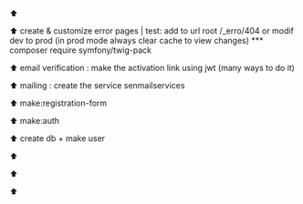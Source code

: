 ⬆

⬆ create & customize error pages | test: add to url root /_erro/404 or modif dev to prod (in prod mode always clear cache to view changes)
*** composer require symfony/twig-pack 

⬆ email verification : make the activation link using jwt (many ways to do it)

⬆ mailing : create the service senmailservices

⬆ make:registration-form

⬆ make:auth

⬆ create db + make user

⬆

⬆

⬆
